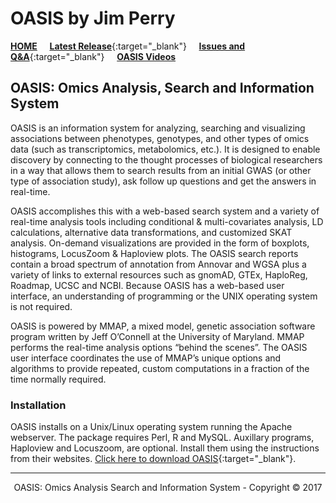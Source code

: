 # OASIS by Jim Perry

<!-- This file provides the CONTENT for the OASIS website -->
<!-- javascript links are at the bottom of this file to improve page loading -->

<div class="toc-wrapper">
  <ol class="toc js-toc"></ol>
</div>

<p><a id="home" title="OASIS Introduction" class="toc-item"></a></p>

[**HOME**](/) &nbsp; &nbsp; [**Latest Release**](https://github.com/omicsOASIS/OASIS-releases-issues-Q-and-A/releases/latest){:target="_blank"} &nbsp; &nbsp; [**Issues and Q&A**](https://github.com/omicsOASIS/OASIS-releases-issues-Q-and-A/issues){:target="_blank"} &nbsp; &nbsp; [**OASIS Videos**](/videos.html)

## OASIS: Omics Analysis, Search and Information System

OASIS is an information system for analyzing, searching and visualizing associations between phenotypes, genotypes, and other types of omics data (such as transcriptomics, metabolomics, etc.).  It is designed to enable discovery by connecting to the thought processes of biological researchers in a way that allows them to search results from an initial GWAS (or other type of association study), ask follow up questions and get the answers in real-time.

OASIS accomplishes this with a web-based search system and a variety of real-time analysis tools including conditional & multi-covariates analysis, LD calculations, alternative data transformations, and customized SKAT analysis.  On-demand visualizations are provided in the form of boxplots, histograms, LocusZoom & Haploview plots. The OASIS search reports contain a broad spectrum of annotation from Annovar and WGSA plus a variety of links to external resources such as gnomAD, GTEx, HaploReg, Roadmap, UCSC and NCBI.  Because OASIS has a web-based user interface, an understanding of programming or the UNIX operating system is not required.

OASIS is powered by MMAP, a mixed model, genetic association software program written by Jeff O’Connell at the University of Maryland.  MMAP performs the real-time analysis options “behind the scenes”.  The OASIS user interface coordinates the use of MMAP’s unique options and algorithms to provide repeated, custom computations in a fraction of the time normally required. 

<p><a id="installation" title="Installation" class="toc-item"></a></p>

### Installation

OASIS installs on a Unix/Linux operating system running the Apache webserver.  The package requires Perl, R and MySQL. Auxillary programs, Haploview and Locuszoom, are optional.  Install them using the instructions from their websites. [Click here to download OASIS](https://github.com/omicsOASIS/OASIS-releases-issues-Q-and-A/releases/latest){:target="_blank"}.

---

<p align="center">OASIS: Omics Analysis Search and Information System - Copyright © 2017</p>
&nbsp;

<!-- And now for the javascript... -->
  <script type="text/javascript" src="https://ajax.googleapis.com/ajax/libs/jquery/1.7.1/jquery.min.js"></script>
  <script type="text/javascript" src="/assets/js_custom/application.js"></script>
